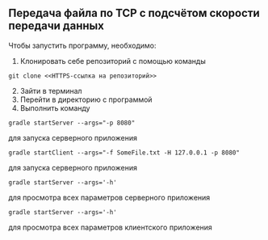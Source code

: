 ## Передача файла по TCP с подсчётом скорости передачи данных

Чтобы запустить программу, необходимо:
1. Клонировать себе репозиторий с помощью команды
```
git clone <<HTTPS-ссылка на репозиторий>>
```
2. Зайти в терминал
3. Перейти в директорию с программой
4. Выполнить команду
```
gradle startServer --args="-p 8080"
```
для запуска серверного приложения
```
gradle startClient --args="-f SomeFile.txt -H 127.0.0.1 -p 8080"
```
для запуска серверного приложения
```
gradle startServer --args='-h'
```
для просмотра всех параметров серверного приложения
```
gradle startServer --args='-h'
```
для просмотра всех параметров клиентского приложения

